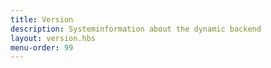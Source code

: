 ```yaml
---
title: Version
description: Systeminformation about the dynamic backend
layout: version.hbs
menu-order: 99
---
```

